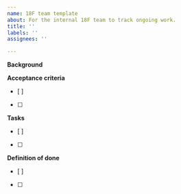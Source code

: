 ```yaml
---
name: 18F team template
about: For the internal 18F team to track ongoing work.
title: ''
labels: ''
assignees: ''

---
```


**Background**

**Acceptance criteria**
- [ ]
- [ ] 

**Tasks**
- [ ] 
- [ ] 

**Definition of done**
- [ ] 
- [ ]
